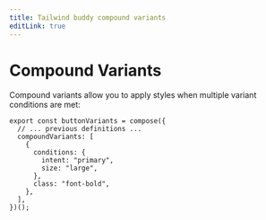 ```yaml
---
title: Tailwind buddy compound variants
editLink: true
---
```


# Compound Variants

Compound variants allow you to apply styles when multiple variant conditions are met:

```tsx
export const buttonVariants = compose({
  // ... previous definitions ...
  compoundVariants: [
    {
      conditions: {
        intent: "primary",
        size: "large",
      },
      class: "font-bold",
    },
  ],
})();
```
